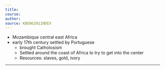 ```yaml
---
title:  
course: 
author: 
source: KBENG201INDEX
---
```


- Mozambique central east Africa
- early 17th century settled by Portuguese
	- brought Catholosism
	- Settled around the coast of Africa to try to get into the center
	- Resources: slaves, gold, ivory

---